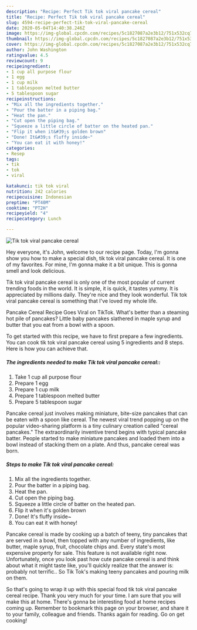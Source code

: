 ```yaml
---
description: "Recipe: Perfect Tik tok viral pancake cereal"
title: "Recipe: Perfect Tik tok viral pancake cereal"
slug: 4594-recipe-perfect-tik-tok-viral-pancake-cereal
date: 2020-05-04T14:40:38.246Z
image: https://img-global.cpcdn.com/recipes/5c1827087a2e3b12/751x532cq70/tik-tok-viral-pancake-cereal-recipe-main-photo.jpg
thumbnail: https://img-global.cpcdn.com/recipes/5c1827087a2e3b12/751x532cq70/tik-tok-viral-pancake-cereal-recipe-main-photo.jpg
cover: https://img-global.cpcdn.com/recipes/5c1827087a2e3b12/751x532cq70/tik-tok-viral-pancake-cereal-recipe-main-photo.jpg
author: John Washington
ratingvalue: 4.5
reviewcount: 9
recipeingredient:
- 1 cup all purpose flour
- 1 egg
- 1 cup milk
- 1 tablespoon melted butter
- 5 tablespoon sugar
recipeinstructions:
- "Mix all the ingredients together."
- "Pour the batter in a piping bag."
- "Heat the pan."
- "Cut open the piping bag."
- "Squeeze a little circle of batter on the heated pan."
- "Flip it when it&#39;s golden brown"
- "Done! It&#39;s fluffy inside~"
- "You can eat it with honey!"
categories:
- Resep
tags:
- tik
- tok
- viral

katakunci: tik tok viral
nutrition: 242 calories
recipecuisine: Indonesian
preptime: "PT40M"
cooktime: "PT2H"
recipeyield: "4"
recipecategory: Lunch

---
```



![Tik tok viral pancake cereal](https://img-global.cpcdn.com/recipes/5c1827087a2e3b12/751x532cq70/tik-tok-viral-pancake-cereal-recipe-main-photo.jpg)

Hey everyone, it's John, welcome to our recipe page. Today, I'm gonna show you how to make a special dish, tik tok viral pancake cereal. It is one of my favorites. For mine, I'm gonna make it a bit unique. This is gonna smell and look delicious.

Tik tok viral pancake cereal is only one of the most popular of current trending foods in the world. It is simple, it is quick, it tastes yummy. It is appreciated by millions daily. They're nice and they look wonderful. Tik tok viral pancake cereal is something that I've loved my whole life.

Pancake Cereal Recipe Goes Viral on TikTok. What&#39;s better than a steaming hot pile of pancakes? Little baby pancakes slathered in maple syrup and butter that you eat from a bowl with a spoon.


To get started with this recipe, we have to first prepare a few ingredients. You can cook tik tok viral pancake cereal using 5 ingredients and 8 steps. Here is how you can achieve that.

##### The ingredients needed to make Tik tok viral pancake cereal::

1. Take 1 cup all purpose flour
1. Prepare 1 egg
1. Prepare 1 cup milk
1. Prepare 1 tablespoon melted butter
1. Prepare 5 tablespoon sugar


Pancake cereal just involves making miniature, bite-size pancakes that can be eaten with a spoon like cereal. The newest viral trend popping up on the popular video-sharing platform is a tiny culinary creation called &#34;cereal pancakes.&#34; The extraordinarily inventive trend begins with typical pancake batter. People started to make miniature pancakes and loaded them into a bowl instead of stacking them on a plate. And thus, pancake cereal was born. 

##### Steps to make Tik tok viral pancake cereal:

1. Mix all the ingredients together.
1. Pour the batter in a piping bag.
1. Heat the pan.
1. Cut open the piping bag.
1. Squeeze a little circle of batter on the heated pan.
1. Flip it when it&#39;s golden brown
1. Done! It&#39;s fluffy inside~
1. You can eat it with honey!


Pancake cereal is made by cooking up a batch of teeny, tiny pancakes that are served in a bowl, then topped with any number of ingredients, like butter, maple syrup, fruit, chocolate chips and. Every state&#39;s most expensive property for sale. This feature is not available right now. Unfortunately, once you look past how cute pancake cereal is and think about what it might taste like, you&#39;ll quickly realize that the answer is: probably not terrific.. So Tik Tok&#39;s making teeny pancakes and pouring milk on them. 

So that's going to wrap it up with this special food tik tok viral pancake cereal recipe. Thank you very much for your time. I am sure that you will make this at home. There's gonna be interesting food at home recipes coming up. Remember to bookmark this page on your browser, and share it to your family, colleague and friends. Thanks again for reading. Go on get cooking!
